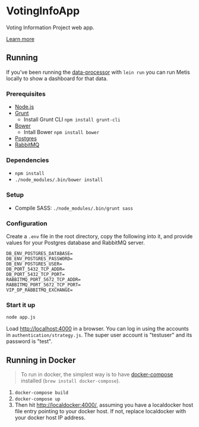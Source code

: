 VotingInfoApp
=============

Voting Information Project web app.

[Learn more](https://votinginfoproject.org/)

## Running

If you've been running the [data-processor][data-processor] with `lein run`
you can run Metis locally to show a dashboard for that data.

### Prerequisites

* [Node.js][node]
* [Grunt][grunt]
    * Install Grunt CLI `npm install grunt-cli`
* [Bower][bower]
    * Intall Bower `npm install bower`
* [Postgres][postgres]
* [RabbitMQ][rabbitmq]

### Dependencies

* `npm install`
* `./node_modules/.bin/bower install`

### Setup

* Compile SASS: `./node_modules/.bin/grunt sass`

### Configuration

Create a `.env` file in the root directory, copy the following into
it, and provide values for your Postgres database and RabbitMQ server.

```
DB_ENV_POSTGRES_DATABASE=
DB_ENV_POSTGRES_PASSWORD=
DB_ENV_POSTGRES_USER=
DB_PORT_5432_TCP_ADDR=
DB_PORT_5432_TCP_PORT=
RABBITMQ_PORT_5672_TCP_ADDR=
RABBITMQ_PORT_5672_TCP_PORT=
VIP_DP_RABBITMQ_EXCHANGE=
```

### Start it up

```sh
node app.js
```

Load [http://localhost:4000](http://localhost:4000) in a browser. You
can log in using the accounts in `authentication/strategy.js`. The
super user account is "testuser" and its password is "test".

## Running in Docker

> To run in docker, the simplest way is to have [docker-compose](https://docs.docker.com/compose/)
> installed (`brew install docker-compose`).

1. `docker-compose build`
1. `docker-compose up`
1. Then hit [http://localdocker:4000/](http://localdocker:4000/), assuming you have a localdocker host file entry pointing to your docker host. If not, replace localdocker with your docker host IP address.


[data-processor]: https://github.com/votinginfoproject/data-processor
[node]: http://nodejs.org
[grunt]: http://gruntjs.com
[bower]: http://bower.io
[postgres]: http://www.postgresql.org/
[rabbitmq]: http://www.rabbitmq.com/
